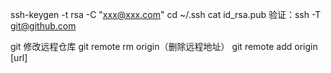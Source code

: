 ssh-keygen -t rsa -C "xxx@xxx.com"
cd ~/.ssh 
cat id_rsa.pub
验证：ssh -T git@github.com

git 修改远程仓库
	git remote rm origin（删除远程地址）
	git remote add origin [url]